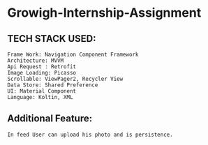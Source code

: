 # Growigh-Internship-Assignment
## TECH STACK USED:
    Frame Work: Navigation Component Framework
    Architecture: MVVM
    Api Request : Retrofit
    Image Loading: Picasso
    Scrollable: ViewPager2, Recycler View
    Data Store: Shared Preference
    UI: Material Component
    Language: Koltin, XML

## Additional Feature: 
    In feed User can upload his photo and is persistence.
    
    
